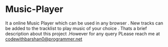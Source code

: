 # Music-Player
It a online Music Player which can be used in any browser . New tracks can be added to the tracklist to play music of your choice . 
Thats a brief description about this project .However for any query PLease reach me at codewithbarshan0@programmer.net 
